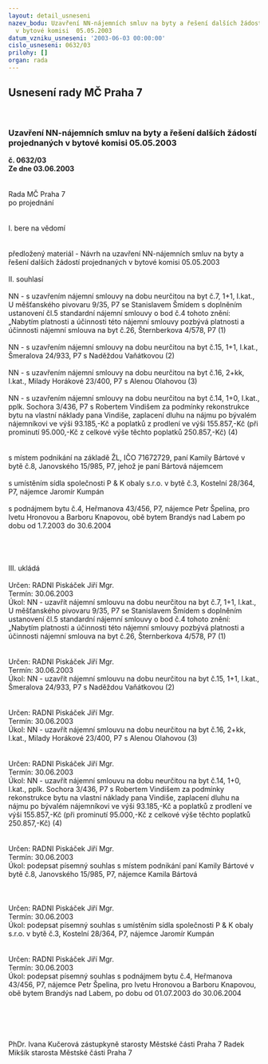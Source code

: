 ```yaml
---
layout: detail_usneseni
nazev_bodu: Uzavření NN-nájemních smluv na byty a řešení dalších žádostí projednaných
  v bytové komisi  05.05.2003
datum_vzniku_usneseni: '2003-06-03 00:00:00'
cislo_usneseni: 0632/03
prilohy: []
organ: rada
---
```

<div id="ucUsn_pList" class="usn">
	<span><h2>Usnesení rady MČ Praha 7 </h2>
<br></span><div class="standBody">
<span><h3>Uzavření NN-nájemních smluv na byty a řešení dalších žádostí projednaných v bytové komisi  05.05.2003</h3></span><div class="center">
		<strong>č. 0632/03</strong><br>
	</div>
<div class="center">
		<strong>Ze dne 03.06.2003</strong><br><br>
	</div>
<br>Rada MČ Praha 7<br>po projednání<br><br><br>I.	bere na vědomí<br><br> <br>předložený materiál - Návrh na uzavření NN-nájemních smluv na byty a řešení dalších žádostí projednaných v bytové komisi 05.05.2003<br><br>II.	souhlasí <br><br>NN - s uzavřením nájemní smlouvy na dobu neurčitou na byt č.7, 1+1, I.kat., U měšťanského pivovaru 9/35, P7 se Stanislavem Šmídem s doplněním ustanovení čl.5 standardní nájemní smlouvy o bod č.4 tohoto znění: „Nabytím platnosti a účinnosti této nájemní smlouvy pozbývá platnosti a účinnosti nájemní smlouva na byt č.26, Šternberkova 4/578, P7  (1)<br><br>NN - s uzavřením nájemní smlouvy na dobu neurčitou na byt č.15, 1+1, I.kat., Šmeralova 24/933, P7 s Naděždou Vaňátkovou  (2)<br><br>NN - s uzavřením nájemní smlouvy na dobu neurčitou na byt č.16, 2+kk, I.kat., Milady Horákové 23/400, P7 s Alenou Olahovou  (3)<br><br>NN - s uzavřením nájemní smlouvy na dobu neurčitou na byt č.14, 1+0, I.kat., pplk. Sochora 3/436, P7 s Robertem Vindišem za podmínky rekonstrukce bytu na vlastní náklady pana Vindiše, zaplacení dluhu na nájmu po bývalém nájemníkovi ve výši 93.185,-Kč a poplatků z prodlení ve výši 155.857,-Kč (při prominutí 95.000,-Kč z celkové výše těchto poplatků 250.857,-Kč)  (4)<br><br><br>s místem podnikání na základě ŽL, IČO 71672729, paní Kamily Bártové v bytě č.8, Janovského 15/985, P7, jehož je paní Bártová nájemcem<br><br>s umístěním sídla společnosti P &amp; K obaly s.r.o. v bytě č.3, Kostelní 28/364, P7, nájemce Jaromír Kumpán<br><br>s podnájmem bytu č.4, Heřmanova 43/456, P7, nájemce Petr Špelina, pro Ivetu Hronovou a Barboru Knapovou, obě bytem Brandýs nad Labem po dobu od 1.7.2003 do 30.6.2004<br><br><br><br><br>III.	ukládá<br><br>Určen:	RADNI Piskáček Jiří Mgr.<br>Termín: 30.06.2003<br>Úkol:	NN - uzavřít nájemní smlouvu na dobu neurčitou na byt č.7, 1+1, I.kat., U měšťanského pivovaru 9/35, P7 se Stanislavem Šmídem s doplněním ustanovení čl.5 standardní nájemní smlouvy o bod č.4 tohoto znění: „Nabytím platnosti a účinnosti této nájemní smlouvy pozbývá platnosti a účinnosti nájemní smlouva na byt č.26, Šternberkova 4/578, P7  (1)<br> <br><br>Určen:	RADNI Piskáček Jiří Mgr.<br>Termín: 30.06.2003<br>Úkol:	NN - uzavřít nájemní smlouvu na dobu neurčitou na byt č.15, 1+1, I.kat., Šmeralova 24/933, P7 s Naděždou Vaňátkovou  (2)<br> <br><br>Určen:	RADNI Piskáček Jiří Mgr.<br>Termín: 30.06.2003<br>Úkol:	NN - uzavřít nájemní smlouvu na dobu neurčitou na byt č.16, 2+kk, I.kat., Milady Horákové 23/400, P7 s Alenou Olahovou  (3)<br> <br><br>Určen:	RADNI Piskáček Jiří Mgr.<br>Termín: 30.06.2003<br>Úkol:	NN - uzavřít nájemní smlouvu na dobu neurčitou na byt č.14, 1+0, I.kat., pplk. Sochora 3/436, P7 s Robertem Vindišem za podmínky rekonstrukce bytu na vlastní náklady pana Vindiše, zaplacení dluhu na nájmu po bývalém nájemníkovi ve výši 93.185,-Kč a poplatků z prodlení ve výši 155.857,-Kč (při prominutí 95.000,-Kč z celkové výše těchto poplatků 250.857,-Kč)  (4)<br> <br><br>Určen:	RADNI Piskáček Jiří Mgr.<br>Termín: 30.06.2003<br>Úkol:	podepsat písemný souhlas s místem podnikání paní Kamily Bártové v bytě č.8, Janovského 15/985, P7, nájemce Kamila Bártová<br> <br><br> <br>Určen:	RADNI Piskáček Jiří Mgr.<br>Termín: 30.06.2003<br>Úkol:	podepsat písemný souhlas s umístěním sídla společnosti P &amp; K obaly s.r.o. v bytě č.3, Kostelní 28/364, P7, nájemce Jaromír Kumpán<br> <br><br>Určen:	RADNI Piskáček Jiří Mgr.<br>Termín: 30.06.2003<br>Úkol:	podepsat písemný souhlas s podnájmem bytu č.4, Heřmanova 43/456, P7, nájemce Petr Špelina, pro Ivetu Hronovou a Barboru Knapovou, obě bytem Brandýs nad Labem, po dobu od 01.07.2003 do 30.06.2004<br> <br><br><br> <br>	<br>PhDr. Ivana Kučerová zástupkyně starosty Městské části Praha 7	 Radek Mikšík starosta Městské části Praha 7<br>	<br><br>
</div>
</div>